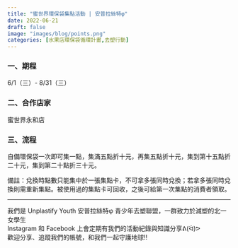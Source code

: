 ```yaml
---
title: "蜜世界環保袋集點活動 | 安普拉絲特φ"
date: 2022-06-21
draft: false
image: "images/blog/points.png"
categories: [水果店環保袋循環計畫,去塑行動]
---
```


### 一、期程
6/1（三）- 8/31（三）

### 二、合作店家
蜜世界永和店

### 三、流程
自備環保袋一次即可集一點，集滿五點折十元，再集五點折十元，集到第十五點折二十元，集到第二十點折三十元。

備註：兌換時點數只能集中於一張集點卡，不可拿多張同時兌換；若拿多張同時兌換則需重新集點。被使用過的集點卡可回收，之後可給第一次集點的消費者領取。


<hr>
我們是 Unplastify Youth 安普拉絲特φ 青少年去塑聯盟，一群致力於減塑的北一女學生<br>
Instagram 和 Facebook 上會定期有我們的活動紀錄與知識分享ᕕ(ᐛ)ᕗ<br>
歡迎分享、追蹤我們的帳號，和我們一起守護地球!!
